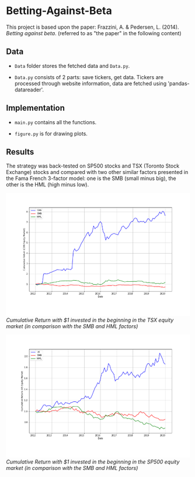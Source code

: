 # Betting-Against-Beta

This project is based upon the paper: Frazzini, A. \& Pedersen, L. (2014). *Betting against beta*. (referred to as "the paper" in the following content)

## Data
- `Data` folder stores the fetched data and `Data.py`.

- `Data.py` consists of 2 parts: save tickers, get data. Tickers are processed through website information, data are fetched using 'pandas-datareader'.


## Implementation
- `main.py` contains all the functions.

- `figure.py` is for drawing plots.


## Results

The strategy was back-tested on SP500 stocks and TSX (Toronto Stock Exchange) stocks and compared with two other similar factors presented in the Fama French 3-factor model: one is the SMB (small minus big), the other is the HML (high minus low).

![CAN](Output/CAN.png)
*Cumulative Return with $1 invested in the beginning in the TSX equity market (in comparison with the SMB and HML factors)*

![US](Output/US.png)
*Cumulative Return with $1 invested in the beginning in the SP500 equity market (in comparison with the SMB and HML factors)*

